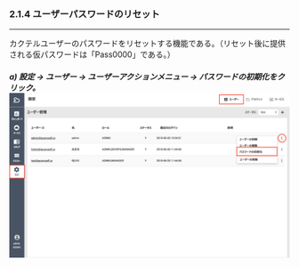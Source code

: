 ### 2.1.4 ユーザーパスワードのリセット

---

カクテルユーザーのパスワードをリセットする機能である。（リセット後に提供される仮パスワードは「Pass0000」である。）

##### a\) 設定 → ユーザー → ユーザーアクションメニュー → パスワードの初期化をクリック。![](/assets/JP/2.5/2.1.4_1.png)
